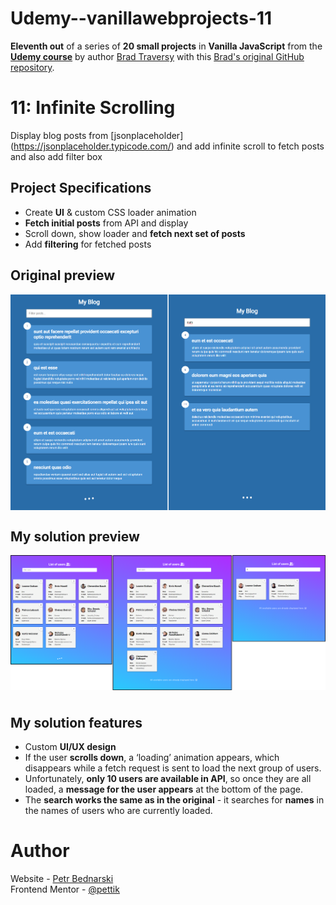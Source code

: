 # Udemy--vanillawebprojects-11

**Eleventh out** of a series of **20 small projects** in **Vanilla JavaScript** from the [**Udemy course**](https://www.udemy.com/course/web-projects-with-vanilla-javascript/) by author [Brad Traversy](https://www.traversymedia.com/) with this [Brad's original GitHub repository](https://github.com/bradtraversy/vanillawebprojects).

# 11: Infinite Scrolling

Display blog posts from [jsonplaceholder] (https://jsonplaceholder.typicode.com/) and add infinite scroll to fetch posts and also add filter box

## Project Specifications

- Create **UI** & custom CSS loader animation
- **Fetch initial posts** from API and display
- Scroll down, show loader and **fetch next set of posts**
- Add **filtering** for fetched posts


## Original preview

<div style="margin-bottom:30px;text-align:center;display:flex; flex-direction:column;justify-content:center;" >
    <img src="./img/11_preview.png" alt="Original preview">
</div>


## My solution preview

<div style="text-align:center;display:flex; flex-direction:column;justify-content:center;" >
    <img style="margin-bottom:10px" src="./img/my-solution-preview.png" alt="My solution preview">
</div>


## My solution features

- Custom **UI/UX design**
- If the user **scrolls down**, a ‘loading’ animation appears, which disappears while a fetch request is sent to load the next group of users.
- Unfortunately, **only 10 users are available in API**, so once they are all loaded, a **message for the user appears** at the bottom of the page. 
- The **search works the same as in the original** - it searches for **names** in the names of users who are currently loaded.

# Author

Website - [Petr Bednarski](https://github.com/pettik) <br>
Frontend Mentor - [@pettik](https://www.frontendmentor.io/profile/pettik)
